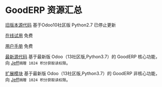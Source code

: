 # GoodERP 资源汇总
[旧版本源代码](https://github.com/osbzr/gooderp_addons) 基于Odoo10社区版 Python2.7 已停止更新

[在线试用](http://demo.gooderp.org:8888/login?db=demo.gooderp.org&login=demo&key=demo)  免费

[用户手册](https://www.kancloud.cn/osbzr/gooderp_user_manual/295107) 免费

[最新源代码](http://osbzr.com/GoodERPJeff/good) 基于最新版 Odoo（13社区版,Python3.7）的 GoodERP 核心功能，向 [Jeff](http://osbzr.com/GoodERPJeff)`捐赠 1024 积分获取读权限`。

[扩展模块](http://osbzr.com/GoodERPJeff/better) 基于最新版 Odoo（13社区版,Python3.7）的 GoodERP 非核心功能，向 [Jeff](http://osbzr.com/GoodERPJeff)`捐赠 1024 积分获取读权限`。


